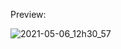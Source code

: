 
Preview:

![2021-05-06_12h30_57](https://user-images.githubusercontent.com/49380593/117340970-2b860500-ae67-11eb-8ac6-002e446a6cd9.png)


